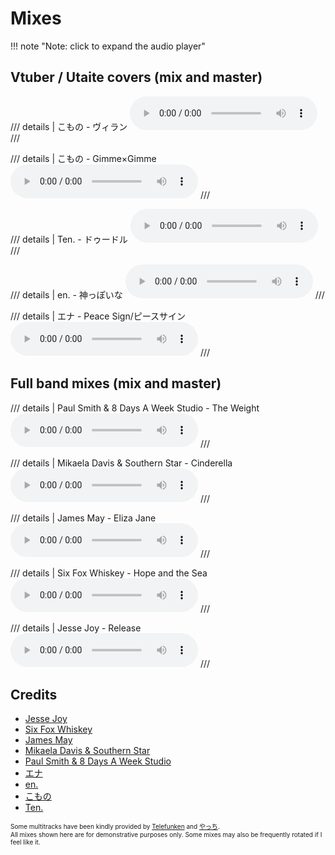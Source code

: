 <!---
---
title: Mixes
order: 4
---
-->

# Mixes

!!! note "Note: click to expand the audio player"

## Vtuber / Utaite covers (mix and master)

/// details | こもの - ヴィラン
<audio controls preload="metadata" style=" width:300px;">
	<source src="Villain.m4a" type="audio/mpeg">
	Your browser does not support the audio element.
</audio>
///

/// details | こもの - Gimme×Gimme
<audio controls preload="metadata" style=" width:300px;">
	<source src="Gimme×Gimme.m4a" type="audio/mpeg">
	Your browser does not support the audio element.
</audio>
///

/// details | Ten. - ドゥードル
<audio controls preload="metadata" style=" width:300px;">
	<source src="Ten.-ドゥードル.m4a" type="audio/mpeg">
	Your browser does not support the audio element.
</audio>
///

/// details | en. - 神っぽいな
<audio controls preload="metadata" style=" width:300px;">
	<source src="en.-神っぽいな.m4a" type="audio/mpeg">
	Your browser does not support the audio element.
</audio>
///

/// details | エナ - Peace Sign/ピースサイン
<audio controls preload="metadata" style=" width:300px;">
	<source src="Peace Sign.m4a" type="audio/mpeg">
	Your browser does not support the audio element.
</audio>
///

## Full band mixes (mix and master)

/// details | Paul Smith & 8 Days A Week Studio - The Weight
<audio controls preload="metadata" style=" width:300px;">
	<source src="The Weight.m4a" type="audio/mpeg">
	Your browser does not support the audio element.
</audio>
///

/// details | Mikaela Davis & Southern Star - Cinderella
<audio controls preload="metadata" style=" width:300px;">
	<source src="Cinderella.m4a" type="audio/mpeg">
	Your browser does not support the audio element.
</audio>
///

/// details | James May - Eliza Jane
<audio controls preload="metadata" style=" width:300px;">
	<source src="Eliza Jane.m4a" type="audio/mpeg">
	Your browser does not support the audio element.
</audio>
///

/// details | Six Fox Whiskey - Hope and the Sea
<audio controls preload="metadata" style=" width:300px;">
	<source src="Hope and the Sea.m4a" type="audio/mpeg">
	Your browser does not support the audio element.
</audio>
///

/// details | Jesse Joy - Release
<audio controls preload="metadata" style=" width:300px;">
	<source src="Jesse Joy - Release.m4a" type="audio/mpeg">
	Your browser does not support the audio element.
</audio>
///


## Credits

* [Jesse Joy](https://open.spotify.com/artist/2170NOAH7RY0Wldc89mths)
* [Six Fox Whiskey](https://www.sixfoxwhiskey.com/)
* [James May](https://store.cdbaby.com/Artist/JamesMay)
* [Mikaela Davis & Southern Star](https://www.mikaeladavis.com/)
* [Paul Smith & 8 Days A Week Studio](https://www.8daws.com/)
* [エナ](https://www.youtube.com/@ENA_NR)
* [en.](https://www.youtube.com/channel/UCU_-HKn607wTfL8Ky31Ot2w)
* [こもの](https://www.youtube.com/channel/UCofsfIpFoKHRzE0U-hTCbzA)
* [Ten.](https://www.youtube.com/channel/UCH_-1WDyjFlhG9vCJfM2f6g)

<font size="1">Some multitracks have been kindly provided by <a href="https://www.telefunken-elektroakustik.com/multitracks">Telefunken</a> and <a href="https://www.mixreq-site.com">やっち</a>.<br>All mixes shown here are for demonstrative purposes only. Some mixes may also be frequently rotated if I feel like it.</font>